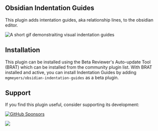## Obsidian Indentation Guides

This plugin adds intentation guides, aka relationship lines, to the obsidian editor.

<img src="https://raw.githubusercontent.com/mgmeyers/obsidian-indentation-guides/main/screenshots/example.gif" alt="A short gif demonstraiting visual indentation guides">

## Installation

This plugin can be installed using the Beta Reviewer's Auto-update Tool (BRAT) which can be installed from the community plugin list. With BRAT installed and active, you can install Indentation Guides by adding `mgmeyers/obsidian-indentation-guides` as a beta plugin.

## Support

If you find this plugin useful, consider supporting its development:

[![GitHub Sponsors](https://img.shields.io/github/sponsors/mgmeyers?label=Sponsor&logo=GitHub%20Sponsors&style=for-the-badge)](https://github.com/sponsors/mgmeyers)

<a href="https://www.buymeacoffee.com/mgme"><img src="https://img.buymeacoffee.com/button-api/?text=Buy me a coffee&emoji=&slug=mgme&button_colour=5F7FFF&font_colour=ffffff&font_family=Lato&outline_colour=000000&coffee_colour=FFDD00"></a>